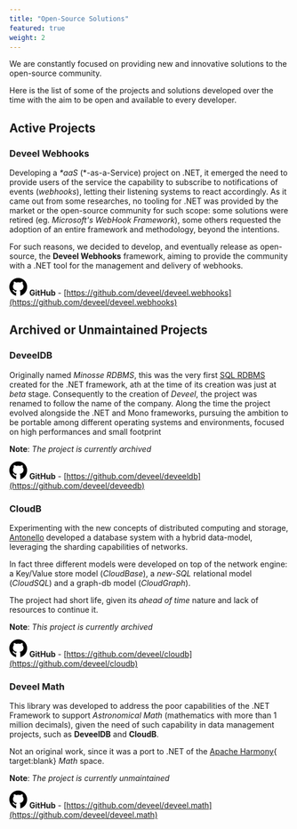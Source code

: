 ```yaml
---
title: "Open-Source Solutions"
featured: true
weight: 2
---
```


We are constantly focused on providing new and innovative solutions to the open-source community.

Here is the list of some of the projects and solutions developed over the time with the aim to be open and available to every developer.

## Active Projects

### Deveel Webhooks

Developing a _*aaS_ (*-as-a-Service) project on .NET, it emerged the need to provide users of the service the capability to subscribe to notifications of events (_webhooks_), letting their listening systems to react accordingly. As it came out from some researches, no tooling for .NET was provided by the market or the open-source community for such scope: some solutions were retired (eg. _Microsoft's WebHook Framework_), some others requested the adoption of an entire framework and methodology, beyond the intentions.

For such reasons, we decided to develop, and eventually release as open-source, the **Deveel Webhooks** framework, aiming to provide the community with a .NET tool for the management and delivery of webhooks.

![GitHub](/images/social/github-black.png) **GitHub** - [https://github.com/deveel/deveel.webhooks](https://github.com/deveel/deveel.webhooks)

## Archived or Unmaintained Projects

### DeveelDB

Originally named _Minosse RDBMS_, this was the very first [SQL RDBMS](https://en.wikipedia.org/wiki/Relational_database) created for the .NET framework, ath at the time of its creation was just at _beta_ stage. Consequently to the creation of _Deveel_, the project was renamed to follow the name of the company.
Along the time the project evolved alongside the .NET and Mono frameworks, pursuing the ambition to be portable among different operating systems and environments, focused on high performances and small footprint

**Note**: _The project is currently archived_

![GitHub](/images/social/github-black.png) **GitHub** - [https://github.com/deveel/deveeldb](https://github.com/deveel/deveedb)

### CloudB

Experimenting with the new concepts of distributed computing and storage, [Antonello](/team/antonello-provenzano) developed a database system with a hybrid data-model, leveraging the sharding capabilities of networks.

In fact three different models were developed on top of the network engine: a Key/Value store model (_CloudBase_), a _new-SQL_ relational model (_CloudSQL_) and a graph-db model (_CloudGraph_).

The project had short life, given its _ahead of time_ nature and lack of resources to continue it.

**Note**: _This project is currently archived_

![GitHub](/images/social/github-black.png) **GitHub** - [https://github.com/deveel/cloudb](https://github.com/deveel/cloudb)

### Deveel Math

This library was developed to address the poor capabilities of the .NET Framework to support _Astronomical Math_ (mathematics with more than 1 million decimals), given the need of such capability in data management projects, such as **DeveelDB** and **CloudB**.

Not an original work, since it was a port to .NET of the [Apache Harmony](https://harmony.apache.org/){ target:blank} _Math_ space.

**Note**: _The project is currently unmaintained_

![GitHub](/images/social/github-black.png) **GitHub** - [https://github.com/deveel/deveel.math](https://github.com/deveel/deveel.math)
